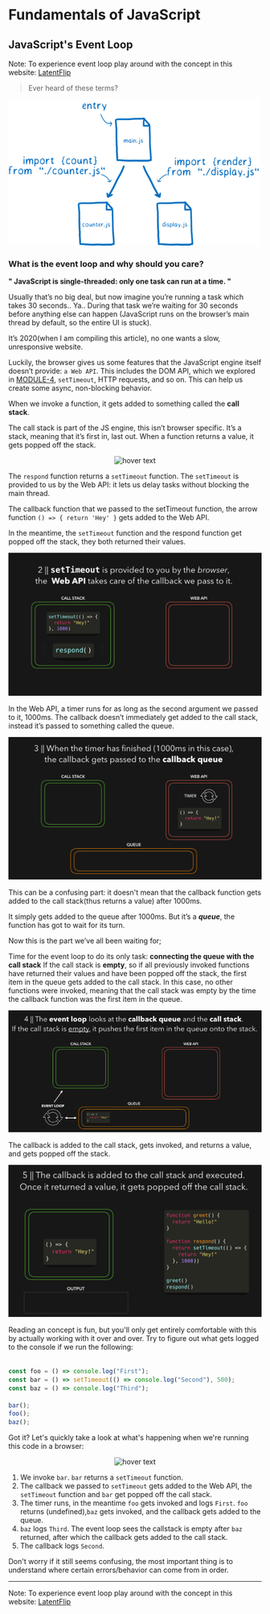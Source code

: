 # Fundamentals of JavaScript

## JavaScript's Event Loop

Note: To experience event loop play around with the concept in this website: [LatentFlip](http://latentflip.com/loupe/)

> Ever heard of these terms?

![module](../assets/module.png)

### What is the event loop and why should you care?

**" JavaScript is single-threaded: only one task can run at a time. "**

Usually that’s no big deal, but now imagine you’re running a task which takes 30 seconds.. Ya.. During that task we’re waiting for 30 seconds before anything else can happen (JavaScript runs on the browser’s main thread by default, so the entire UI is stuck). 

It’s 2020(when I am compiling this article), no one wants a slow, unresponsive website.


Luckily, the browser gives us some features that the JavaScript engine itself doesn’t provide: `a Web API`. This includes the DOM API, which we explored in [MODULE-4](../module-4/DOM.md), `setTimeout`, HTTP requests, and so on. 
This can help us create some async, non-blocking behavior.

When we invoke a function, it gets added to something called the **call stack**. 

The call stack is part of the JS engine, this isn’t browser specific. It’s a stack, meaning that it’s first in, last out. When a function returns a value, it gets popped off the stack.

<p align="center">
  <img src="../assets/eventloop-1.gif"  title="hover text">
</p>


The `respond` function returns a `setTimeout` function. The `setTimeout` is provided to us by the Web API: it lets us delay tasks without blocking the main thread. 

The callback function that we passed to the setTimeout function, the arrow function `() => { return 'Hey' }` gets added to the Web API. 

In the meantime, the `setTimeout` function and the respond function get popped off the stack, they both returned their values.

<p align="center">
  <img src="../assets/eventloop-2.gif"  title="hover text">
</p>


In the Web API, a timer runs for as long as the second argument we passed to it, 1000ms. The callback doesn’t immediately get added to the call stack, instead it’s passed to something called the queue.

<p align="center">
  <img src="../assets/eventloop-3.gif"  title="hover text">
</p>


This can be a confusing part: it doesn't mean that the callback function gets added to the call stack(thus returns a value) after 1000ms. 

It simply gets added to the queue after 1000ms. But it’s a ***queue***, the function has got to wait for its turn.


Now this is the part we’ve all been waiting for;

Time for the event loop to do its only task: **connecting the queue with the call stack** 
If the call stack is **empty**, so if all previously invoked functions have returned their values and have been popped off the stack, the first item in the queue gets added to the call stack. In this case, no other functions were invoked, meaning that the call stack was empty by the time the callback function was the first item in the queue.


<p align="center">
  <img src="../assets/eventloop-4.gif"  title="hover text">
</p>

The callback is added to the call stack, gets invoked, and returns a value, and gets popped off the stack.

<p align="center">
  <img src="../assets/eventloop-5.gif"  title="hover text">
</p>

Reading an concept is fun, but you'll only get entirely comfortable with this by actually working with it over and over. Try to figure out what gets logged to the console if we run the following:

```javascript

const foo = () => console.log("First");
const bar = () => setTimeout(() => console.log("Second"), 500);
const baz = () => console.log("Third");

bar();
foo();
baz();

```

Got it? Let's quickly take a look at what's happening when we're running this code in a browser:


<p align="center">
  <img src="../assets/eventloop-6.gif"  title="hover text">
</p>

1. We invoke `bar`. `bar` returns a `setTimeout` function.
2. The callback we passed to `setTimeout` gets added to the Web API, the `setTimeout` function and `bar` get popped off the call stack.
3. The timer runs, in the meantime `foo` gets invoked and logs `First`. `foo` returns (undefined),`baz` gets invoked, and the callback gets added to the queue.
4. `baz` logs `Third`. The event loop sees the callstack is empty after `baz` returned, after which the callback gets added to the call stack.
5. The callback logs `Second`.


Don't worry if it still seems confusing, the most important thing is to understand where certain errors/behavior can come from in order.

---

Note: To experience event loop play around with the concept in this website: [LatentFlip](http://latentflip.com/loupe/)
